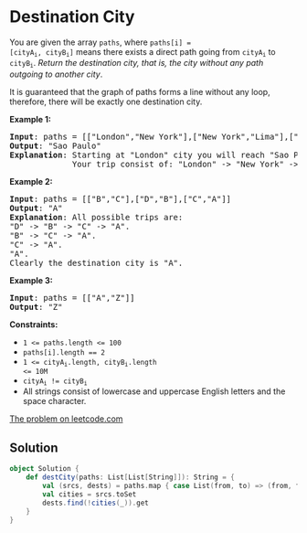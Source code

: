 # Destination City

You are given the array `paths`, where <code>paths[i] = [cityA<sub>i</sub>,
cityB<sub>i</sub>]</code> means there exists a direct path going from
<code>cityA<sub>i</sub></code> to <code>cityB<sub>i</sub></code>. _Return the
destination city, that is, the city without any path outgoing to another city_.

It is guaranteed that the graph of paths forms a line without any loop,
therefore, there will be exactly one destination city.

**Example 1:**
<pre>
<b>Input</b>: paths = [["London","New York"],["New York","Lima"],["Lima","Sao Paulo"]]
<b>Output</b>: "Sao Paulo"
<b>Explanation</b>: Starting at "London" city you will reach "Sao Paulo" city which is the destination city.
             Your trip consist of: "London" -> "New York" -> "Lima" -> "Sao Paulo".
</pre>

**Example 2:**
<pre>
<b>Input</b>: paths = [["B","C"],["D","B"],["C","A"]]
<b>Output</b>: "A"
<b>Explanation</b>: All possible trips are:
"D" -> "B" -> "C" -> "A".
"B" -> "C" -> "A".
"C" -> "A".
"A".
Clearly the destination city is "A".
</pre>

**Example 3:**
<pre>
<b>Input</b>: paths = [["A","Z"]]
<b>Output</b>: "Z"
</pre>

**Constraints:**

* `1 <= paths.length <= 100`
* `paths[i].length == 2`
* <code>1 <= cityA<sub>i</sub>.length, cityB<sub>i</sub>.length <= 10M</code>
* <code>cityA<sub>i</sub> != cityB<sub>i</sub></code>
* All strings consist of lowercase and uppercase English letters and the space
  character.


[The problem on leetcode.com](https://leetcode.com/problems/destination-city/)

## Solution

```scala
object Solution {
    def destCity(paths: List[List[String]]): String = {
        val (srcs, dests) = paths.map { case List(from, to) => (from, to) }.unzip
        val cities = srcs.toSet
        dests.find(!cities(_)).get
    }
}
```
